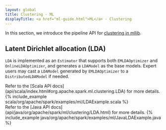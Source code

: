 ```yaml
---
layout: global
title: Clustering - ML
displayTitle: <a href="ml-guide.html">ML</a> - Clustering
---
```


In this section, we introduce the pipeline API for [clustering in mllib](mllib-clustering.html).

## Latent Dirichlet allocation (LDA)

`LDA` is implemented as an `Estimator` that supports both `EMLDAOptimizer` and `OnlineLDAOptimizer`,
and generates a `LDAModel` as the base models. Expert users may cast a `LDAModel` generated by
`EMLDAOptimizer` to a `DistributedLDAModel` if needed.

<div class="codetabs">

<div data-lang="scala" markdown="1">
Refer to the [Scala API docs](api/scala/index.html#org.apache.spark.ml.clustering.LDA) for more details.
{% include_example scala/org/apache/spark/examples/ml/LDAExample.scala %}
</div>

<div data-lang="java" markdown="1">
Refer to the [Java API docs](api/java/org/apache/spark/ml/clustering/LDA.html) for more details.
{% include_example java/org/apache/spark/examples/ml/JavaLDAExample.java %}
</div>

</div>